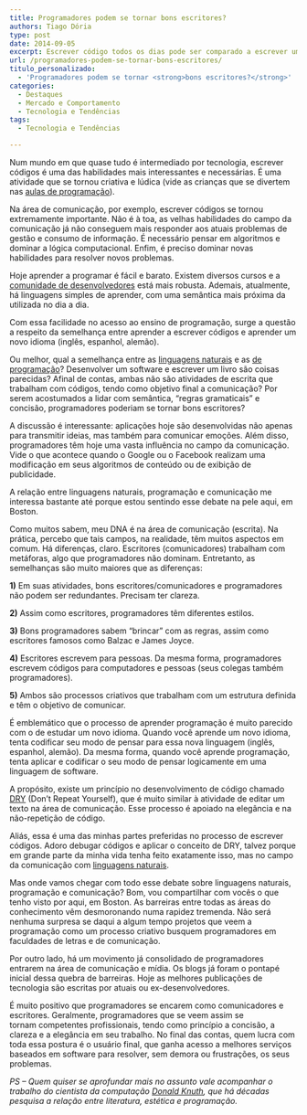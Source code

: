 ```yaml
---
title: Programadores podem se tornar bons escritores?
authors: Tiago Dória
type: post
date: 2014-09-05
excerpt: Escrever código todos os dias pode ser comparado a escrever um livro?
url: /programadores-podem-se-tornar-bons-escritores/
titulo_personalizado:
  - 'Programadores podem se tornar <strong>bons escritores?</strong>'
categories:
  - Destaques
  - Mercado e Comportamento
  - Tecnologia e Tendências
tags:
  - Tecnologia e Tendências

---
```

Num mundo em que quase tudo é intermediado por tecnologia, escrever códigos é uma das habilidades mais interessantes e necessárias. É uma atividade que se tornou criativa e lúdica (vide as crianças que se divertem nas [aulas de programação][1]).

Na área de comunicação, por exemplo, escrever códigos se tornou extremamente importante. Não é à toa, as velhas habilidades do campo da comunicação já não conseguem mais responder aos atuais problemas de gestão e consumo de informação. É necessário pensar em algoritmos e dominar a lógica computacional. Enfim, é preciso dominar novas habilidades para resolver novos problemas.

Hoje aprender a programar é fácil e barato. Existem diversos cursos e a [comunidade de desenvolvedores][2] está mais robusta. Ademais, atualmente, há linguagens simples de aprender, com uma semântica mais próxima da utilizada no dia a dia.

Com essa facilidade no acesso ao ensino de programação, surge a questão a respeito da semelhança entre aprender a escrever códigos e aprender um novo idioma (inglês, espanhol, alemão).

Ou melhor, qual a semelhança entre as <a href="http://pt.wikipedia.org/wiki/L%C3%ADngua_natural" target="_blank">linguagens naturais</a> e as <a href="http://pt.wikipedia.org/wiki/Lingu%C3%ADstica_computacional" target="_blank">de programação</a>? Desenvolver um software e escrever um livro são coisas parecidas? Afinal de contas, ambas não são atividades de escrita que trabalham com códigos, tendo como objetivo final a comunicação? Por serem acostumados a lidar com semântica, “regras gramaticais” e concisão, programadores poderiam se tornar bons escritores?

A discussão é interessante: aplicações hoje são desenvolvidas não apenas para transmitir ideias, mas também para comunicar emoções. Além disso, programadores têm hoje uma vasta influência no campo da comunicação. Vide o que acontece quando o Google ou o Facebook realizam uma modificação em seus algoritmos de conteúdo ou de exibição de publicidade.

A relação entre linguagens naturais, programação e comunicação me interessa bastante até porque estou sentindo esse debate na pele aqui, em Boston.

Como muitos sabem, meu DNA é na área de comunicação (escrita). Na prática, percebo que tais campos, na realidade, têm muitos aspectos em comum. Há diferenças, claro. Escritores (comunicadores) trabalham com metáforas, algo que programadores não dominam. Entretanto, as semelhanças são muito maiores que as diferenças:

**1)** Em suas atividades, bons escritores/comunicadores e programadores não podem ser redundantes. Precisam ter clareza.
  
**2)** Assim como escritores, programadores têm diferentes estilos.
  
**3)** Bons programadores sabem “brincar” com as regras, assim como escritores famosos como Balzac e James Joyce.
  
**4)** Escritores escrevem para pessoas. Da mesma forma, programadores escrevem códigos para computadores e pessoas (seus colegas também programadores).
  
**5)** Ambos são processos criativos que trabalham com um estrutura definida e têm o objetivo de comunicar.

É emblemático que o processo de aprender programação é muito parecido com o de estudar um novo idioma. Quando você aprende um novo idioma, tenta codificar seu modo de pensar para essa nova linguagem (inglês, espanhol, alemão). Da mesma forma, quando você aprende programação, tenta aplicar e codificar o seu modo de pensar logicamente em uma linguagem de software.

A propósito, existe um princípio no desenvolvimento de código chamado [DRY][3] (Don&#8217;t Repeat Yourself), que é muito similar à atividade de editar um texto na área de comunicação. Esse processo é apoiado na elegância e na não-repetição de código.

Aliás, essa é uma das minhas partes preferidas no processo de escrever códigos. Adoro debugar códigos e aplicar o conceito de DRY, talvez porque em grande parte da minha vida tenha feito exatamente isso, mas no campo da comunicação com <a href="http://pt.wikipedia.org/wiki/L%C3%ADngua_natural" target="_blank">linguagens naturais</a>.

Mas onde vamos chegar com todo esse debate sobre linguagens naturais, programação e comunicação? Bom, vou compartilhar com vocês o que tenho visto por aqui, em Boston. As barreiras entre todas as áreas do conhecimento vêm desmoronando numa rapidez tremenda. Não será nenhuma surpresa se daqui a algum tempo projetos que veem a programação como um processo criativo busquem programadores em faculdades de letras e de comunicação.

Por outro lado, há um movimento já consolidado de programadores entrarem na área de comunicação e mídia. Os blogs já foram o pontapé inicial dessa quebra de barreiras. Hoje as melhores publicações de tecnologia são escritas por atuais ou ex-desenvolvedores.

É muito positivo que programadores se encarem como comunicadores e escritores. Geralmente, programadores que se veem assim se tornam competentes profissionais, tendo como princípio a concisão, a clareza e a elegância em seu trabalho. No final das contas, quem lucra com toda essa postura é o usuário final, que ganha acesso a melhores serviços baseados em software para resolver, sem demora ou frustrações, os seus problemas.

_PS &#8211; Quem quiser se aprofundar mais no assunto vale acompanhar o trabalho do cientista da computação <a href="http://www-cs-faculty.stanford.edu/~uno/" target="_blank">Donald Knuth</a>, que há décadas pesquisa a relação entre literatura, estética e programação._

 [1]: https://www.youtube.com/watch?v=Ok6LbV6bqaE
 [2]: http://github.com
 [3]: http://tableless.com.br/?s=DRY